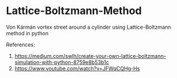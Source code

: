 # Lattice-Boltzmann-Method
Von Kármán vortex street around a cylinder using Lattice-Boltzmann method in python


References:

1. https://medium.com/swlh/create-your-own-lattice-boltzmann-simulation-with-python-8759e8b53b1c
2. https://www.youtube.com/watch?v=JFWqCQHg-Hs
   
